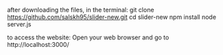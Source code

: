 after downloading the files, in the terminal:
git clone https://github.com/salskh95/slider-new.git
cd slider-new
npm install
node server.js

to access the website:
Open your web browser and go to http://localhost:3000/
